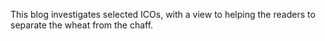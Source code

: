 This blog investigates selected ICOs, with a view to helping the readers to separate the wheat from the chaff. 
